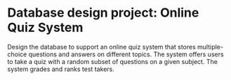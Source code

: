 # Database design project:  Online Quiz System

Design the database to support an online quiz system that stores multiple-choice questions and answers on different topics. 
The system offers users to take a quiz with a random subset of questions on a given subject. 
The system grades and ranks test takers.

